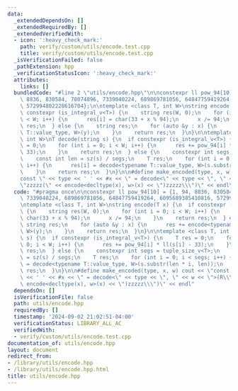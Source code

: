 ```yaml
---
data:
  _extendedDependsOn: []
  _extendedRequiredBy: []
  _extendedVerifiedWith:
  - icon: ':heavy_check_mark:'
    path: verify/custom/utils/encode.test.cpp
    title: verify/custom/utils/encode.test.cpp
  _isVerificationFailed: false
  _pathExtension: hpp
  _verificationStatusIcon: ':heavy_check_mark:'
  attributes:
    links: []
  bundledCode: "#line 2 \"utils/encode.hpp\"\n\nconstexpr ll pow_94[10] = {1, 94,\
    \ 8836, 830584, 78074896, 7339040224, 689869781056, 64847759419264, 6095689385410816,\
    \ 572994802228616704};\n\ntemplate <class T, int W>\nstring encode(T x) {\n  if\
    \ constexpr (is_integral_v<T>) {\n    string res(W, 0);\n    for (int i = 0; i\
    \ < W; i++) {\n      res[i] = char(33 + x % 94);\n      x /= 94;\n    }\n    return\
    \ res;\n  } else {\n    string res;\n    for (auto &y : x) {\n      res += encode<typename\
    \ T::value_type, W>(y);\n    }\n    return res;\n  }\n}\n\ntemplate <class T,\
    \ int W>\nT decode(string s) {\n  if constexpr (is_integral_v<T>) {\n    T res\
    \ = 0;\n    for (int i = 0; i < W; i++) {\n      res += pow_94[i] * ll(s[i] -\
    \ 33);\n    }\n    return res;\n  } else {\n    constexpr int segs = tuple_size_v<T>;\n\
    \    const int len = sz(s) / segs;\n    T res;\n    for (int i = 0; i < segs;\
    \ i++) {\n      res[i] = decode<typename T::value_type, W>(s.substr(len * i, len));\n\
    \    }\n    return res;\n  }\n}\n\n#define make_encoded(type, x, w) cout << \"\
    const \" << type << ' ' << #x << \" = decode<\" << type << \", \" << w << \">(R\\\
    \"zzzzz(\" << encode<decltype(x), w>(x) << \")zzzzz\\\")\" << endl\n"
  code: "#pragma once\n\nconstexpr ll pow_94[10] = {1, 94, 8836, 830584, 78074896,\
    \ 7339040224, 689869781056, 64847759419264, 6095689385410816, 572994802228616704};\n\
    \ntemplate <class T, int W>\nstring encode(T x) {\n  if constexpr (is_integral_v<T>)\
    \ {\n    string res(W, 0);\n    for (int i = 0; i < W; i++) {\n      res[i] =\
    \ char(33 + x % 94);\n      x /= 94;\n    }\n    return res;\n  } else {\n   \
    \ string res;\n    for (auto &y : x) {\n      res += encode<typename T::value_type,\
    \ W>(y);\n    }\n    return res;\n  }\n}\n\ntemplate <class T, int W>\nT decode(string\
    \ s) {\n  if constexpr (is_integral_v<T>) {\n    T res = 0;\n    for (int i =\
    \ 0; i < W; i++) {\n      res += pow_94[i] * ll(s[i] - 33);\n    }\n    return\
    \ res;\n  } else {\n    constexpr int segs = tuple_size_v<T>;\n    const int len\
    \ = sz(s) / segs;\n    T res;\n    for (int i = 0; i < segs; i++) {\n      res[i]\
    \ = decode<typename T::value_type, W>(s.substr(len * i, len));\n    }\n    return\
    \ res;\n  }\n}\n\n#define make_encoded(type, x, w) cout << \"const \" << type\
    \ << ' ' << #x << \" = decode<\" << type << \", \" << w << \">(R\\\"zzzzz(\" <<\
    \ encode<decltype(x), w>(x) << \")zzzzz\\\")\" << endl"
  dependsOn: []
  isVerificationFile: false
  path: utils/encode.hpp
  requiredBy: []
  timestamp: '2024-09-02 21:02:51-04:00'
  verificationStatus: LIBRARY_ALL_AC
  verifiedWith:
  - verify/custom/utils/encode.test.cpp
documentation_of: utils/encode.hpp
layout: document
redirect_from:
- /library/utils/encode.hpp
- /library/utils/encode.hpp.html
title: utils/encode.hpp
---
```

